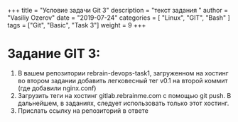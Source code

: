 ﻿+++
title = "Условие задачи Git 3"
description = "текст задания "
author = "Vasiliy Ozerov"
date = "2019-07-24"
categories = [ "Linux", "GIT", "Bash" ]
tags = ["Git", "Basic", "Task 3"]
weight = 9
+++

Задание GIT 3:
========

1. В вашем репозитории rebrain-devops-task1, загруженном на хостинг во втором задании добавить легковесный тег v0.1 на второй коммит (где добавили nginx.conf)
2. Загрузить теги на хостинг gitlab.rebrainme.com с помощью git push. В дальнейшем, в заданиях, следует использовать только этот хостинг.
3. Прислать ссылку на репозиторий в ответе